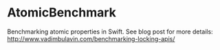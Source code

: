 # AtomicBenchmark
Benchmarking atomic properties in Swift. See blog post for more details: http://www.vadimbulavin.com/benchmarking-locking-apis/
